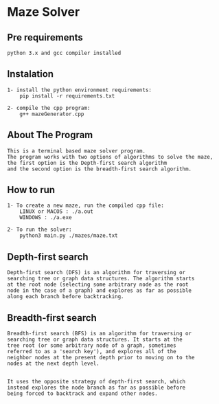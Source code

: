 # Maze Solver
## Pre requirements
	python 3.x and gcc compiler installed 
## Instalation
	1- install the python environment requirements:
		pip install -r requirements.txt

	2- compile the cpp program:
		g++ mazeGenerator.cpp

## About The Program 
	This is a terminal based maze solver program.
	The program works with two options of algorithms to solve the maze,
	the first option is the Depth-first search algorithm
	and the second option is the breadth-first search algorithm.
## How to run
	1- To create a new maze, run the compiled cpp file:
		LINUX or MACOS : ./a.out
		WINDOWS : ./a.exe

	2- To run the solver:
		python3 main.py ./mazes/maze.txt
## Depth-first search
	Depth-first search (DFS) is an algorithm for traversing or
	searching tree or graph data structures. The algorithm starts 
	at the root node (selecting some arbitrary node as the root 	
	node in the case of a graph) and explores as far as possible 
	along each branch before backtracking.

## Breadth-first search
	Breadth-first search (BFS) is an algorithm for traversing or 
	searching tree or graph data structures. It starts at the 
	tree root (or some arbitrary node of a graph, sometimes 
	referred to as a 'search key'), and explores all of the 
	neighbor nodes at the present depth prior to moving on to the 
	nodes at the next depth level.


	It uses the opposite strategy of depth-first search, which 
	instead explores the node branch as far as possible before 
	being forced to backtrack and expand other nodes.

